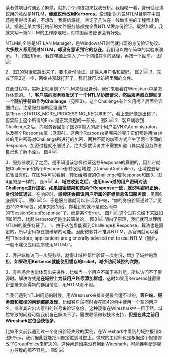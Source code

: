 读者做项目时遇到了麻烦，就抓了个网络包来找我分析。我粗略一看，身份验证协议用的竟然是NTLM，**便建议他改用Kerberos**。没想到对方说NTLM目前在中国还是用得很多的，不想改。我将信将疑，咨询了几位在一线做实施的工程师才确认，据说连某大银行内部的文件服务器都完全靠NTLM做身份验证。既然如此，我就来写一篇NTLM的工作原理吧，对中国读者应该会有好处。

NTLM的全称是NT LAN Manager，是WindowsNT时代就出现的身份验证协议。**大多数人都用到过NTLM，却没有意识到它的存在**。我们可以做个简单的实验来演示。
1．如图1所示，我在电脑上输入了一个网络共享的路径，再按一下回车。
图1
![](https://image-1307616428.cos.ap-beijing.myqcloud.com/Obsidian/202307071741232.png)

2．图2的对话框跳出来了，要求身份验证，即输入用户名和密码。
图2
![](https://image-1307616428.cos.ap-beijing.myqcloud.com/Obsidian/202307071741860.png)
3．完成了图2这一步，网络共享就打开了，我们就可以访问里面的文件。

在此过程中，实际上就用到了NTLM来验证身份。我们来看看在Wireshark中是怎样体现的。
1．**客户端向服务器发送了一个NTLM协商请求，然后服务器立即回复一个随机字符串作为Challenge**（见图3）。这个Challenge有什么用呢？后面会详细讲到。注意服务器的回复虽然是“Error:STATUS_MORE_PROCESSING_REQUIRED”，看上去好像是出错了，但实际上这个所谓的Error是正常流程的一部分。
图3
![](https://image-1307616428.cos.ap-beijing.myqcloud.com/Obsidian/202307071743189.png)
2．客户端收到Challenge之后，向服务器回复了图2中输入的那个用户名VNX\Administrator，以及两个Response值（见图4）。这两个Response是哪来的呢？它们都是用hash过的用户密码对Challenge所进行的加密，两种不同的加密方式产生了两个不同的Response。加密过程就不细说了，绝大多数读者并不需要知道（其实是因为作者自己也了解不深）。
图4
![](https://image-1307616428.cos.ap-beijing.myqcloud.com/Obsidian/202307071744090.png)

3．服务器收到了之后，是不知道该怎样验证这些Response的真假的。因此它就把Challenge和两个Response都转发给域控（DomainController），让域控去帮忙验证真假。在图5中可以看到，转发给域控的Challenge和Response和图3、图4里的是一样的。
图5
![](https://image-1307616428.cos.ap-beijing.myqcloud.com/Obsidian/202307071745699.png)
4．**域控收到之后，也用hash过的用户密码对该Challenge进行加密。如果加密结果和这两个Response一致，就说明密码正确，身份验证通过**。在响应时，**域控还会把该用户所属的群组信息告知服务器**，见图6底部所示。
图6
![](https://image-1307616428.cos.ap-beijing.myqcloud.com/Obsidian/202307071745510.png)
5．于是服务器就可以告诉客户端，“你的身份验证通过了。”见图7的289号包。如果失败的话，你看到的就不是这么简单的“SessionSetupResponse”了，而是某个Error。
图7
![](https://image-1307616428.cos.ap-beijing.myqcloud.com/Obsidian/202307071746885.png)
这个过程总结下来就如图8所示，比起Kerberos还是比较简单的。
图8
![](https://image-1307616428.cos.ap-beijing.myqcloud.com/Obsidian/202307071746303.png)
明白了原理，我们就可以理解NTLM的很多特征了。
1．由于从包里能看到Challenge和Response，算法也是固定的，所以密码存在被破解的可能。因此微软并不推荐NTLM，从官网就可以看到“Therefore, applications are g enerally advised not to use NTLM（因此，一般不建议应用程序使用NTLM）”。

2．客户端每访问一次服务器，就得让域控帮忙验证一次身份，增加了域控的负担。**如果改用Kerberos就能使用缓存的ticket，减少访问域控的次数**。

3．有些场合也能体现出先进性，比如当一个用户不属于某群组，所以访问不了资源时。解决方式是**在域控上为该用户账号添加群组**，这时如果用Kerberos就得重新登录来获得新的群组信息，用NTLM则不用。

当我们遇到NTLM问题的时候，用Wireshark来排查是最合适不过的，**客户端、服务器和域控的问题都能发现**。比如客户端有时会在图4的包中使用一个空的用户名，或者其它出人意料的账号来验证身份，这种现象在Wireshark中一目了然。域控导致的问题可能我们自己解决不了，需要联系微软技术支持，**但是在此之前用Wireshark定位会快很多**。

比如不久前我遇到过一个身份验证失败的案例，在Wireshark中看到的域控报错如图9所示，我们据此就能把问题定位到域控上。微软的工程师也是根据这个报错修改了GroupPolicy来解决的。这种问题如果没有用到Wireshark，可能连判断是哪一方导致的都不容易。
图9
![](https://image-1307616428.cos.ap-beijing.myqcloud.com/Obsidian/202307071748636.png)
